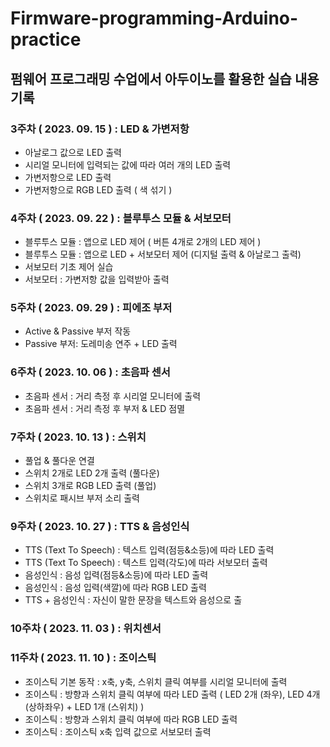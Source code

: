 # Firmware-programming-Arduino-practice
## 펌웨어 프로그래밍 수업에서 아두이노를 활용한 실습 내용 기록

### 3주차 ( 2023. 09. 15 ) : LED & 가변저항
- 아날로그 값으로 LED 출력
- 시리얼 모니터에 입력되는 값에 따라 여러 개의 LED 출력
- 가변저항으로 LED 출력
- 가변저항으로 RGB LED 출력 ( 색 섞기 )

### 4주차 ( 2023. 09. 22 ) : 블루투스 모듈 & 서보모터
- 블루투스 모듈 : 앱으로 LED 제어 ( 버튼 4개로 2개의 LED 제어 )
- 블루투스 모듈 : 앱으로 LED + 서보모터 제어 (디지털 출력 & 아날로그 출력)
- 서보모터 기초 제어 실습
- 서보모터 : 가변저항 값을 입력받아 출력

### 5주차 ( 2023. 09. 29 ) : 피에조 부저
- Active & Passive 부저 작동
- Passive 부저: 도레미송 연주 + LED 출력

### 6주차 ( 2023. 10. 06 ) :  초음파 센서
- 초음파 센서 : 거리 측정 후 시리얼 모니터에 출력
- 초음파 센서 : 거리 측정 후 부저 & LED 점멸

### 7주차 ( 2023. 10. 13 ) : 스위치
- 풀업 & 풀다운 연결
- 스위치 2개로 LED 2개 출력 (풀다운)
- 스위치 3개로 RGB LED 출력 (풀업)
- 스위치로 패시브 부저 소리 출력

### 9주차 ( 2023. 10. 27 ) : TTS & 음성인식
- TTS (Text To Speech) : 텍스트 입력(점등&소등)에 따라 LED 출력
- TTS (Text To Speech) : 텍스트 입력(각도)에 따라 서보모터 출력
- 음성인식 : 음성 입력(점등&소등)에 따라 LED 출력
- 음성인식 : 음성 입력(색깔)에 따라 RGB LED 출력
- TTS + 음성인식 : 자신이 말한 문장을 텍스트와 음성으로 출

### 10주차 ( 2023. 11. 03 ) : 위치센서


### 11주차 ( 2023. 11. 10 ) : 조이스틱
- 조이스틱 기본 동작 : x축, y축, 스위치 클릭 여부를 시리얼 모니터에 출력
- 조이스틱 : 방향과 스위치 클릭 여부에 따라 LED 출력 ( LED 2개 (좌우), LED 4개 (상하좌우) + LED 1개 (스위치) )
- 조이스틱 : 방향과 스위치 클릭 여부에 따라 RGB LED 출력
- 조이스틱 : 조이스틱 x축 입력 값으로 서보모터 출력

